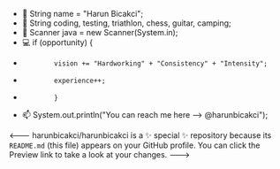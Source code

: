 - 👋 String name = "Harun Bicakci";
- 📅 String coding, testing, triathlon, chess, guitar, camping;
- 📲 Scanner java = new Scanner(System.in);
- 💻 if (opportunity) {
-             vision += "Hardworking" + "Consistency" + "Intensity";
-             experience++;
-             }
- 📫 System.out.println("You can reach me here --> @harunbicakci");

<---
harunbicakci/harunbicakci is a ✨ special ✨ repository because its `README.md` (this file) appears on your GitHub profile.
You can click the Preview link to take a look at your changes.
--->
